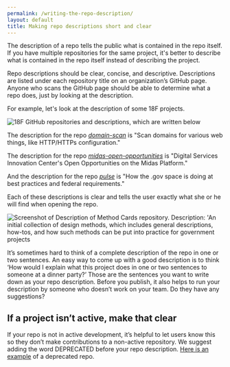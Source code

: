 ```yaml
---
permalink: /writing-the-repo-description/
layout: default
title: Making repo descriptions short and clear
---
```


The description of a repo tells the public what is contained in the repo itself. If you have multiple repositories for the same project, it's better to describe what is contained in the repo itself instead of describing the project.

Repo descriptions should be clear, concise, and descriptive. Descriptions are listed under each repository title on an organization’s GitHub page. Anyone who scans the GitHub page should be able to determine what a repo does, just by looking at the description.

For example, let's look at the description of some 18F projects.

<img src="{{site.baseurl}}/images/descriptions-on-github.png" alt="18F GitHub repositories and descriptions, which are written below">

The description for the repo [*domain-scan*](https://github.com/18F/domain-scan) is "Scan domains for various web things, like HTTP/HTTPs configuration."

The description for the repo [*midas-open-opportunities*](https://github.com/18F/midas-open-opportunities) is "Digital Services Innovation Center's Open Opportunities on the Midas Platform."

And the description for the repo [*pulse*](https://github.com/18F/pulse) is "How the .gov space is doing at best practices and federal requirements."

Each of these descriptions is clear and tells the user exactly what she or he will find when opening the repo.

<img src="{{site.baseurl}}/images/method-cards-description.png" alt="Screenshot of Description of Method Cards repository. Description: 'An initial collection of design methods, which includes general descriptions, how-tos, and how such methods can be put into practice for government projects">

It’s sometimes hard to think of a complete description of the repo in one or two sentences. An easy way to come up with a good description is to think ‘How would I explain what this project does in one or two sentences to someone at a dinner party?’ Those are the sentences you want to write down as your repo description. Before you publish, it also helps to run your description by someone who doesn’t work on your team. Do they have any suggestions?

## If a project isn’t active, make that clear

If your repo is not in active development, it’s helpful to let users know this so they don’t make contributions to a non-active repository. We suggest adding the word DEPRECATED before your repo description. [Here is an example](https://github.com/18F/Mario) of a deprecated repo.
